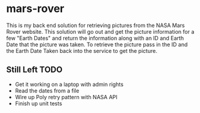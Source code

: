 # mars-rover

This is my back end solution for retrieving pictures from the NASA Mars Rover website.  This solution will go out and get the picture information for a few "Earth Dates" and return the information along with an ID and Earth Date that the picture was taken.  To retrieve the picture pass in the ID and the Earth Date Taken back into the service to get the picture.

## Still Left TODO
- Get it working on a laptop with admin rights
- Read the dates from a file
- Wire up Poly retry pattern with NASA API
- Finish up unit tests
